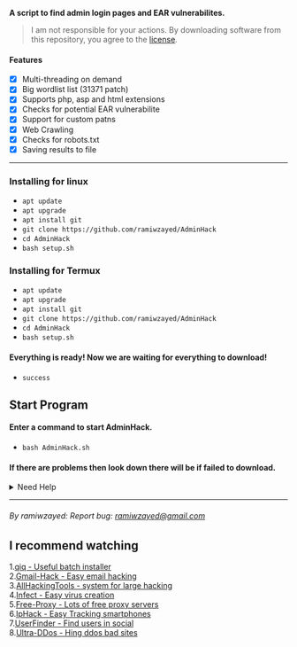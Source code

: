 **A script to find admin login pages and EAR vulnerabilites.**

> I am not responsible for your actions.  By downloading software from this repository, you agree to the [license](https://github.com/ramiwzayed/AdminHack/blob/main/LICENSE).

#### Features
- [x] Multi-threading on demand
- [x] Big wordlist list (31371 patch)
- [x] Supports php, asp and html extensions
- [x] Checks for potential EAR vulnerabilite
- [x] Support for custom patns
- [x] Web Crawling
- [x] Checks for robots.txt
- [x] Saving results to file

---
### Installing for linux

* `apt update`
* `apt upgrade`
* `apt install git`
* `git clone https://github.com/ramiwzayed/AdminHack`
* `cd AdminHack`
* `bash setup.sh`

### Installing for Termux

* `apt update`
* `apt upgrade`
* `apt install git`
* `git clone https://github.com/ramiwzayed/AdminHack`
* `cd AdminHack`
* `bash setup.sh`

#### Everything is ready! Now we are waiting for everything to download!
 * `success`

## Start Program
#### Enter a command to start AdminHack.

* `bash AdminHack.sh`

#### If there are problems then look down there will be if failed to download.

<details id="missing-code-coverage">
  <summary>Need Help</summary>

#### Do you need help? Write me on: ramiwzayed@gmail.com 
#### And I will consider your letter and problem!

```bash
Email:
ramiwzayed@gmail.com
```
</details>

---


###### By ramiwzayed: Report bug: ramiwzayed@gmail.com

## I recommend watching

1.<a href="https://github.com/ramiwzayed/qiq">qiq - Useful batch installer</a> <br>
2.<a href="https://github.com/ramiwzayed/Gmail-Hack">Gmail-Hack - Easy email hacking</a> <br>
3.<a href="https://github.com/ramiwzayed/AllHackingTools">AllHackingTools - system for large hacking</a> <br>
4.<a href="https://github.com/ramiwzayed/Infect">Infect - Easy virus creation</a> <br>
5.<a href="https://github.com/ramiwzayed/Free-Proxy">Free-Proxy - Lots of free proxy servers</a> <br>
6.<a href="https://github.com/ramiwzayed/IpHack">IpHack - Easy Tracking smartphones</a> <br>
7.<a href="https://github.com/ramiwzayed/UserFinder">UserFinder - Find users in social</a> <br>
8.<a href="https://github.com/ramiwzayed/Ultra-DDos">Ultra-DDos - Hing ddos bad sites</a> <br>
